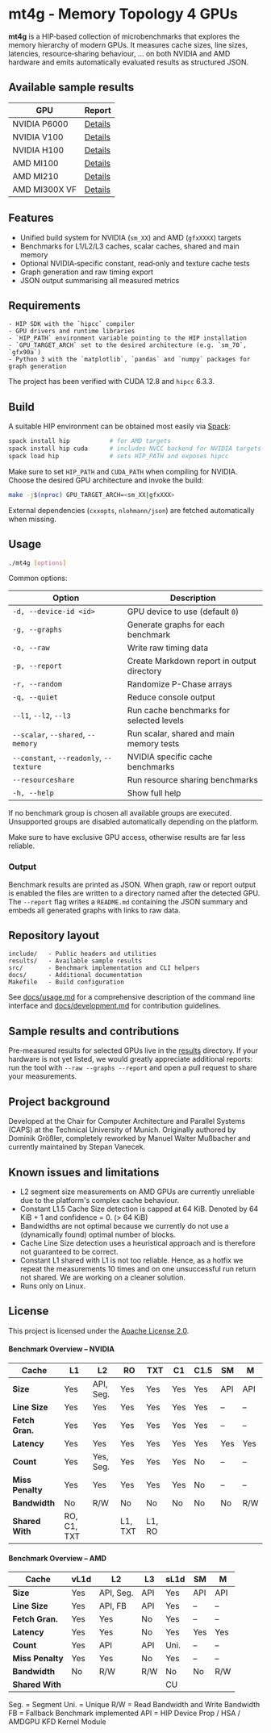 # mt4g - Memory Topology 4 GPUs

**mt4g** is a HIP‑based collection of microbenchmarks that explores the memory
hierarchy of modern GPUs. It measures cache sizes, line sizes, latencies,
resource‑sharing behaviour, ... on both NVIDIA and AMD hardware and emits automatically 
evaluated results as structured JSON.

## Available sample results

| GPU | Report |
| --- | ------ |
| NVIDIA P6000  | [Details](results/Quadro%20P6000/README.md) |
| NVIDIA V100   | [Details](results/Tesla%20V100-PCIE-16GB/README.md) |
| NVIDIA H100   | [Details](results/NVIDIA%20H100%2080GB%20HBM3/README.md) |
| AMD MI100     | [Details](results/AMD%20Instinct%20MI100/README.md) |
| AMD MI210     | [Details](results/AMD%20Instinct%20MI210/README.md) |
| AMD MI300X VF | [Details](results/AMD%20Instinct%20MI300X%20VF/README.md) |

## Features

- Unified build system for NVIDIA (`sm_XX`) and AMD (`gfxXXXX`) targets
- Benchmarks for L1/L2/L3 caches, scalar caches, shared and main memory
- Optional NVIDIA‑specific constant, read‑only and texture cache tests
- Graph generation and raw timing export
- JSON output summarising all measured metrics

## Requirements

    - HIP SDK with the `hipcc` compiler
    - GPU drivers and runtime libraries
    - `HIP_PATH` environment variable pointing to the HIP installation
    - `GPU_TARGET_ARCH` set to the desired architecture (e.g. `sm_70`, `gfx90a`)
    - Python 3 with the `matplotlib`, `pandas` and `numpy` packages for graph generation

The project has been verified with CUDA 12.8 and `hipcc` 6.3.3.

## Build

A suitable HIP environment can be obtained most easily via
[Spack](https://spack.io):

```bash
spack install hip           # for AMD targets
spack install hip cuda      # includes NVCC backend for NVIDIA targets
spack load hip              # sets HIP_PATH and exposes hipcc
```

Make sure to set `HIP_PATH` and `CUDA_PATH` when compiling for NVIDIA.
Choose the desired GPU architecture and invoke the build:

```bash
make -j$(nproc) GPU_TARGET_ARCH=<sm_XX|gfxXXX>
```

External dependencies (`cxxopts`, `nlohmann/json`) are fetched automatically
when missing.

## Usage

```bash
./mt4g [options]
```

Common options:

| Option | Description |
| ------ | ----------- |
| `-d, --device-id <id>` | GPU device to use (default `0`) |
| `-g, --graphs` | Generate graphs for each benchmark |
| `-o, --raw` | Write raw timing data |
| `-p, --report` | Create Markdown report in output directory |
| `-r, --random` | Randomize P-Chase arrays |
| `-q, --quiet` | Reduce console output |
| `--l1`, `--l2`, `--l3` | Run cache benchmarks for selected levels |
| `--scalar`, `--shared`, `--memory` | Run scalar, shared and main memory tests |
| `--constant`, `--readonly`, `--texture` | NVIDIA specific cache benchmarks |
| `--resourceshare` | Run resource sharing benchmarks |
| `-h, --help` | Show full help |

If no benchmark group is chosen all available groups are executed. Unsupported
groups are disabled automatically depending on the platform.

Make sure to have exclusive GPU access, otherwise results are far less reliable.

### Output

Benchmark results are printed as JSON. When graph, raw or report output is
enabled the files are written to a directory named after the detected GPU. The
`--report` flag writes a `README.md` containing the JSON summary and embeds all
generated graphs with links to raw data.

## Repository layout

```
include/   - Public headers and utilities
results/   - Available sample results
src/       - Benchmark implementation and CLI helpers
docs/      - Additional documentation
Makefile   - Build configuration
```

See [docs/usage.md](docs/usage.md) for a comprehensive description of the
command line interface and [docs/development.md](docs/development.md) for
contribution guidelines.

## Sample results and contributions

Pre-measured results for selected GPUs live in the
[results](results/) directory. If your hardware is not yet listed,
we would greatly appreciate additional reports: run the tool with
`--raw --graphs --report` and open a pull request to share your measurements.

## Project background

Developed at the Chair for Computer Architecture and Parallel Systems (CAPS) at
the Technical University of Munich. Originally authored by Dominik Größler,
completely reworked by Manuel Walter Mußbacher and currently maintained by
Stepan Vanecek.

## Known issues and limitations

- L2 segment size measurements on AMD GPUs are currently unreliable due to the platform's complex cache behaviour.
- Constant L1.5 Cache Size detection is capped at 64 KiB. Denoted by 64 KiB + 1 and confidence = 0. (> 64 KiB)
- Bandwidths are not optimal because we currently do not use a (dynamically found) optimal number of blocks.
- Cache Line Size detection uses a heuristical approach and is therefore not guaranteed to be correct.
- Constant L1 shared with L1 is not too reliable. Hence, as a hotfix we repeat the measurements 10 times and on one unsuccessful run return not shared. We are working on a cleaner solution.
- Runs only on Linux.

## License

This project is licensed under the [Apache License 2.0](LICENSE).

#### Benchmark Overview – NVIDIA

| Cache             | L1       | L2          | RO  | TXT | C1  | C1.5 | SM  | M    |
|-------------------|----------|-------------|-----|-----|-----|------|-----|------|
| **Size**          | Yes      | API, Seg.   | Yes | Yes | Yes | Yes  | API | API  |
| **Line Size**     | Yes      | Yes         | Yes | Yes | Yes | Yes  | –   | –    |
| **Fetch Gran.**   | Yes      | Yes         | Yes | Yes | Yes | Yes  | –   | –    |
| **Latency**       | Yes      | Yes         | Yes | Yes | Yes | Yes  | Yes | Yes  |
| **Count**         | Yes      | Yes, Seg.   | Yes | Yes | Yes | No   | –   | –    |
| **Miss Penalty**  | Yes      | Yes         | Yes | Yes | Yes | No   | –   | –    |
| **Bandwidth**     | No       | R/W         | No  | No  | No  | No   | No  | R/W  |
| **Shared With**   | RO, C1, TXT |      | L1, TXT | L1, RO    |     |      |     |      |

#### Benchmark Overview – AMD

| Cache             | vL1d     | L2          | L3  | sL1d | SM  | M    |
|-------------------|----------|-------------|-----|------|-----|------|
| **Size**          | Yes      | API, Seg.   | API | Yes  | API | API  |
| **Line Size**     | Yes      | API, FB     | API | Yes  | –   | –    |
| **Fetch Gran.**   | Yes      | Yes         | No  | Yes  | –   | –    |
| **Latency**       | Yes      | Yes         | No  | Yes  | Yes | Yes  |
| **Count**         | Yes      | API         | API | Uni. | –   | –    |
| **Miss Penalty**  | Yes      | Yes         | No  | Yes  | –   | –    |
| **Bandwidth**     | No       | R/W         | R/W | No   | No  | R/W  |
| **Shared With**   |          |             |     | CU   |     |      |


Seg. = Segment
Uni. = Unique
R/W = Read Bandwidth and Write Bandwidth
FB = Fallback Benchmark implemented
API = HIP Device Prop / HSA / AMDGPU KFD Kernel Module
